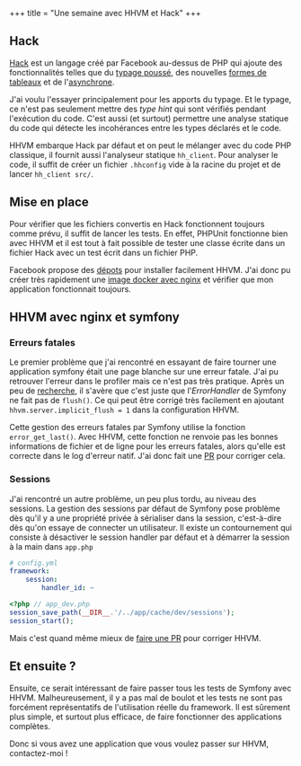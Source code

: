 +++
title = "Une semaine avec HHVM et Hack"
+++

## Hack

[Hack](http://hacklang.org/) est un langage créé par Facebook au-dessus de PHP qui ajoute des fonctionnalités telles que
du [typage poussé](http://docs.hhvm.com/manual/en/hack.annotations.php), des nouvelles [formes de tableaux](http://docs.hhvm.com/manual/en/hack.collections.php) et de l'[asynchrone](http://docs.hhvm.com/manual/en/hack.async.php). 

J'ai voulu l'essayer principalement pour les apports du typage.
Et le typage, ce n'est pas seulement mettre des *type hint* qui sont vérifiés pendant l'exécution du code.
C'est aussi (et surtout) permettre une analyse statique du code qui détecte les incohérances entre les types déclarés et le code.

HHVM embarque Hack par défaut et on peut le mélanger avec du code PHP classique, il fournit aussi l'analyseur statique `hh_client`.
Pour analyser le code, il suffit de créer un fichier `.hhconfig` vide à la racine du projet et de lancer `hh_client src/`.

## Mise en place

Pour vérifier que les fichiers convertis en Hack fonctionnent toujours comme prévu, il suffit de lancer les tests.
En effet, PHPUnit fonctionne bien avec HHVM et il est tout à fait possible de tester une classe écrite dans un fichier Hack avec un test écrit dans un fichier PHP.

Facebook propose des [dépots](https://github.com/facebook/hhvm/wiki/Prebuilt-Packages-for-HHVM) pour installer facilement HHVM.
J'ai donc pu créer très rapidement une [image docker avec nginx](https://github.com/adriensamson/docker-images/tree/master/nginx-hhvm) et vérifier que mon application fonctionnait toujours.

## HHVM avec nginx et symfony

### Erreurs fatales

Le premier problème que j'ai rencontré en essayant de faire tourner une application symfony était une page blanche sur une erreur fatale.
J'ai pu retrouver l'erreur dans le profiler mais ce n'est pas très pratique.
Après un peu de [recherche](https://github.com/facebook/hhvm/issues/4818), il s'avère que c'est juste que l'*ErrorHandler* de Symfony ne fait pas de `flush()`.
Ce qui peut être corrigé très facilement en ajoutant `hhvm.server.implicit_flush = 1` dans la configuration HHVM.

Cette gestion des erreurs fatales par Symfony utilise la fonction `error_get_last()`.
Avec HHVM, cette fonction ne renvoie pas les bonnes informations de fichier et de ligne pour les erreurs fatales, alors qu'elle est correcte dans le log d'erreur natif.
J'ai donc fait une [PR](https://github.com/facebook/hhvm/pull/5221) pour corriger cela.

### Sessions

J'ai rencontré un autre problème, un peu plus tordu, au niveau des sessions.
La gestion des sessions par défaut de Symfony pose problème dès qu'il y a une propriété privée à sérialiser dans la session, c'est-à-dire dès qu'on essaye de connecter un utilisateur.
Il existe un contournement qui consiste à désactiver le session handler par défaut et à démarrer la session à la main dans `app.php`

```yaml
# config.yml
framework:
    session:
        handler_id: ~
```

```php
<?php // app_dev.php
session_save_path(__DIR__.'/../app/cache/dev/sessions');
session_start();
```

Mais c'est quand même mieux de [faire une PR](https://github.com/facebook/hhvm/pull/5212) pour corriger HHVM.

## Et ensuite ?

Ensuite, ce serait intéressant de faire passer tous les tests de Symfony avec HHVM.
Malheureusement, il y a pas mal de boulot et les tests ne sont pas forcément représentatifs de l'utilisation réelle du framework.
Il est sûrement plus simple, et surtout plus efficace, de faire fonctionner des applications complètes.

Donc si vous avez une application que vous voulez passer sur HHVM, contactez-moi !
